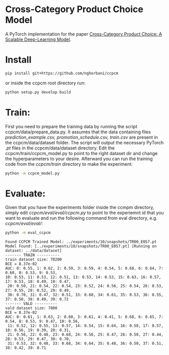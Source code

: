 # Cross-Category Product Choice Model
A PyTorch implementation for the paper 
[Cross-Category Product Choice: A Scalable Deep-Learning Model](https://papers.ssrn.com/sol3/papers.cfm?abstract_id=3402471).

# Install
```bash
pip install git+https://github.com/nghorbani/ccpcm
```
or inside the ccpcm root directory run:
```bash
python setup.py develop build
```
# Train:
First you need to prepare the training data by running the script ccpcm/data/prepare_data.py.
It assumes that the data containing files *prediction_example.csv, promotion_schedule.csv, train.csv* are present in the ccpcm/data/dataset folder.
The script will output the necessary PyTorch *.pt* files in the ccpcm/data/dataset directory.
Edit the ccpcm/train/ccpcm_model.py to point to the right dataset dir and change the hyperparameters to your desire.
Afterward you can run the training code from the *ccpcm/train* directory to make the experiment:
```bash
python -m ccpcm_model.py
``` 

# Evaluate:
Given that you have the experiments folder inside the ccmpm directory, simply edit *ccpcm/eval/eval/ccpcm.py* 
to point to the experiemnt id that you want to evaluate and run the following command from eval directory, e.g. *ccpcm/eval/eval/*:
```bash
python -m eval_ccpcm
``` 

```
Found CCPCM Trained Model: ../experiments/10/snapshots/TR00_E057.pt
Model Found: [../experiments/10/snapshots/TR00_E057.pt] [Running on dataset: ../data/dataset] 
------- TRAIN ----------
train dataset size: 70200
BCE = 8.37e-02
AUC: 0: 0.55, 1: 0.62, 2: 0.59, 3: 0.59, 4: 0.54, 5: 0.68, 6: 0.64, 7: 0.60, 8: 0.53, 9: 0.53, 
10: 0.53, 11: 0.53, 12: 0.51, 13: 0.53, 14: 0.53, 15: 0.63, 16: 0.57, 17: 0.53, 18: 0.49, 19: 0.47,
 20: 0.50, 21: 0.54, 22: 0.54, 23: 0.52, 24: 0.56, 25: 0.54, 26: 0.53, 27: 0.55, 28: 0.52, 29: 0.49, 
 30: 0.70, 31: 0.47, 32: 0.51, 33: 0.68, 34: 0.61, 35: 0.53, 36: 0.55, 37: 0.50, 38: 0.49, 39: 0.72
------- VALD ----------
vald dataset size: 7800
BCE = 8.37e-02
AUC: 0: 0.61, 1: 0.63, 2: 0.60, 3: 0.61, 4: 0.41, 5: 0.68, 6: 0.65, 7: 0.54, 8: 0.53, 9: 0.47, 10: 0.56,
 11: 0.52, 12: 0.55, 13: 0.57, 14: 0.54, 15: 0.64, 16: 0.58, 17: 0.57, 18: 0.56, 19: 0.39, 20: 0.31, 
 21: 0.56, 22: 0.48, 23: 0.68, 24: 0.56, 25: 0.47, 26: 0.50, 27: 0.44, 28: 0.53, 29: 0.47, 30: 0.70, 
 31: 0.53, 32: 0.48, 33: 0.68, 34: 0.64, 35: 0.48, 36: 0.50, 37: 0.51, 38: 0.42, 39: 0.71
```

